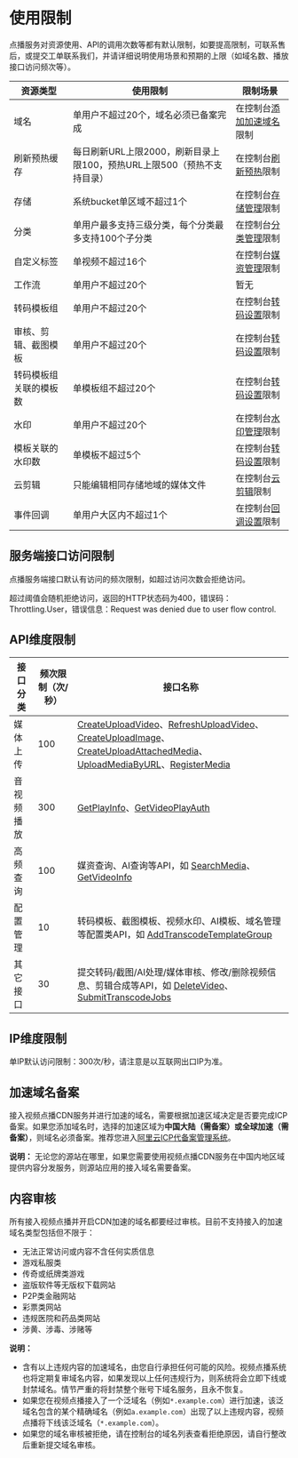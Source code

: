 # 使用限制

点播服务对资源使用、API的调用次数等都有默认限制，如要提高限制，可联系售后，或提交工单联系我们，并请详细说明使用场景和预期的上限（如域名数、播放接口访问频次等）。

|资源类型|使用限制|限制场景|
|----|----|----|
|域名|单用户不超过20个，域名必须已备案完成|在控制台[添加加速域名](/cn.zh-CN/控制台指南/域名管理/添加加速域名.md)限制|
|刷新预热缓存|每日刷新URL上限2000，刷新目录上限100，预热URL上限500（预热不支持目录）|在控制台[刷新预热](/cn.zh-CN/控制台指南/域名管理/刷新预热.md)限制|
|存储|系统bucket单区域不超过1个|在控制台[存储管理](/cn.zh-CN/控制台指南/配置管理/存储管理.md)限制|
|分类|单用户最多支持三级分类，每个分类最多支持100个子分类|在控制台[分类管理](/cn.zh-CN/控制台指南/配置管理/分类管理.md)限制|
|自定义标签|单视频不超过16个|在控制台[媒资管理](/cn.zh-CN/控制台指南/媒资库/媒资管理.md)限制|
|工作流|单用户不超过20个|暂无|
|转码模板组|单用户不超过20个|在控制台[转码设置](/cn.zh-CN/控制台指南/配置管理/转码设置.md)限制|
|审核、剪辑、截图模板|单用户不超过20个|在控制台[转码设置](/cn.zh-CN/控制台指南/配置管理/转码设置.md)限制|
|转码模板组关联的模板数|单模板组不超过20个|在控制台[转码设置](/cn.zh-CN/控制台指南/配置管理/转码设置.md)限制|
|水印|单用户不超过20个|在控制台[水印管理](/cn.zh-CN/控制台指南/配置管理/水印管理.md)限制|
|模板关联的水印数|单模板不超过5个|在控制台[转码设置](/cn.zh-CN/控制台指南/配置管理/转码设置.md)限制|
|云剪辑|只能编辑相同存储地域的媒体文件|在控制台[云剪辑](/cn.zh-CN/控制台指南/制作中心/云剪辑.md)限制|
|事件回调|单用户大区内不超过1个|在控制台[回调设置](/cn.zh-CN/控制台指南/配置管理/回调设置.md)限制|

## 服务端接口访问限制

点播服务端接口默认有访问的频次限制，如超过访问次数会拒绝访问。

超过阈值会随机拒绝访问，返回的HTTP状态码为400，错误码：Throttling.User，错误信息：Request was denied due to user flow control.

## API维度限制

|接口分类|频次限制（次/秒）|接口名称|
|----|---------|----|
|媒体上传|100|[CreateUploadVideo](/cn.zh-CN/服务端API/媒体上传/获取视频上传地址和凭证.md)、[RefreshUploadVideo](/cn.zh-CN/服务端API/媒体上传/刷新视频上传凭证.md)、[CreateUploadImage](/cn.zh-CN/服务端API/媒体上传/获取图片上传地址和凭证.md)、[CreateUploadAttachedMedia](/cn.zh-CN/服务端API/媒体上传/获取辅助媒资上传地址和凭证.md)、[UploadMediaByURL](/cn.zh-CN/服务端API/媒体上传/URL批量拉取上传.md)、[RegisterMedia](/cn.zh-CN/服务端API/媒体上传/注册媒资信息.md)|
|音视频播放|300|[GetPlayInfo](/cn.zh-CN/服务端API/音视频播放/获取视频播放地址.md)、[GetVideoPlayAuth](/cn.zh-CN/服务端API/音视频播放/获取视频播放凭证.md)|
|高频查询|100|媒资查询、AI查询等API，如 [SearchMedia](/cn.zh-CN/服务端API/媒资管理/媒资搜索/搜索媒体信息.md)、[GetVideoInfo](/cn.zh-CN/服务端API/媒资管理/音视频管理/获取视频信息.md)|
|配置管理|10|转码模板、截图模板、视频水印、AI模板、域名管理等配置类API，如 [AddTranscodeTemplateGroup](/cn.zh-CN/服务端API/媒体处理/转码模板/创建转码模板组.md)|
|其它接口|30|提交转码/截图/AI处理/媒体审核、修改/删除视频信息、剪辑合成等API，如 [DeleteVideo](/cn.zh-CN/服务端API/媒资管理/音视频管理/删除完整视频.md)、[SubmitTranscodeJobs](/cn.zh-CN/服务端API/媒体处理/发起处理/提交媒体转码作业.md)|

## IP维度限制

单IP默认访问限制：300次/秒，请注意是以互联网出口IP为准。

## 加速域名备案

接入视频点播CDN服务并进行加速的域名，需要根据加速区域决定是否要完成ICP备案。如果您添加域名时，选择的加速区域为**中国大陆（需备案）**或**全球加速（需备案）**，则域名必须备案。推荐您进入[阿里云ICP代备案管理系统](https://beian.aliyun.com/?spm=5176.8142029.388261.3.a0SCC3)。

**说明：** 无论您的源站在哪里，如果您需要使用视频点播CDN服务在中国内地区域提供内容分发服务，则源站应用的接入域名需要备案。

## 内容审核

所有接入视频点播并开启CDN加速的域名都要经过审核。目前不支持接入的加速域名类型包括但不限于：

-   无法正常访问或内容不含任何实质信息
-   游戏私服类
-   传奇或纸牌类游戏
-   盗版软件等无版权下载网站
-   P2P类金融网站
-   彩票类网站
-   违规医院和药品类网站
-   涉黄、涉毒、涉赌等

**说明：**

-   含有以上违规内容的加速域名，由您自行承担任何可能的风险。视频点播系统也将定期复审域名内容，如果发现以上任何违规行为，则系统将会立即下线或封禁域名。情节严重的将封禁整个账号下域名服务，且永不恢复。
-   如果您在视频点播接入了一个泛域名（例如`*.example.com`）进行加速，该泛域名包含的某个精确域名（例如`a.example.com`）出现了以上违规内容，视频点播将下线该泛域名（`*.example.com`）。
-   如果您的域名审核被拒绝，请在控制台的域名列表查看拒绝原因，请自行整改后重新提交域名审核。

